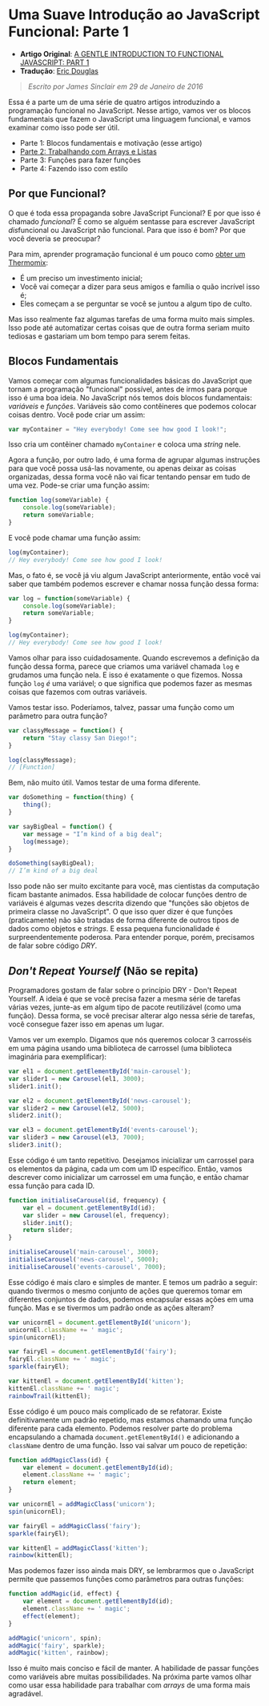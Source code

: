 # Uma Suave Introdução ao JavaScript Funcional: Parte 1

* **Artigo Original**: [A GENTLE INTRODUCTION TO FUNCTIONAL JAVASCRIPT: PART 1](http://jrsinclair.com/articles/2016/gentle-introduction-to-functional-javascript-intro/)
* **Tradução**: [Eric Douglas](https://github.com/ericdouglas)

> *Escrito por James Sinclair em 29 de Janeiro de 2016* 

Essa é a parte um de uma série de quatro artigos introduzindo a programação funcional no JavaScript. Nesse artigo, vamos ver os blocos fundamentais que fazem o JavaScript uma linguagem funcional, e vamos examinar como isso pode ser útil.

- Parte 1: Blocos fundamentais e motivação (esse artigo)
- [Parte 2: Trabalhando com Arrays e Listas](010-uma-suave-introducao-ao-javascript-parte-2.md)
- Parte 3: Funções para fazer funções
- Parte 4: Fazendo isso com estilo

## Por que Funcional?
O que é toda essa propaganda sobre JavaScript Funcional? E por que isso é chamado *funcional*? É como se alguém sentasse para escrever JavaScript *dis*funcional ou JavaScript não funcional. Para que isso é bom? Por que você deveria se preocupar?

Para mim, aprender programação funcional é um pouco como [obter um Thermomix](https://www.youtube.com/watch?v=4yr_etbfZtQ&feature=youtu.be):

- É um preciso um investimento inicial;
- Você vai começar a dizer para seus amigos e família o quão incrível isso é;
- Eles começam a se perguntar se você se juntou a algum tipo de culto.

Mas isso realmente faz algumas tarefas de uma forma muito mais simples. Isso pode até automatizar certas coisas que de outra forma seriam muito tediosas e gastariam um bom tempo para serem feitas.

## Blocos Fundamentais
Vamos começar com algumas funcionalidades básicas do JavaScript que tornam a programação "funcional" possível, antes de irmos para porque isso é uma boa ideia. No JavaScript nós temos dois blocos fundamentais: *variáveis* e *funções*. Variáveis são como contêineres que podemos colocar coisas dentro. Você pode criar um assim:

```js
var myContainer = "Hey everybody! Come see how good I look!";
```

Isso cria um contêiner chamado `myContainer` e coloca uma *string* nele.

Agora a função, por outro lado, é uma forma de agrupar algumas instruções para que você possa usá-las novamente, ou apenas deixar as coisas organizadas, dessa forma você não vai ficar tentando pensar em tudo de uma vez. Pode-se criar uma função assim:

```js
function log(someVariable) {
    console.log(someVariable);
    return someVariable;
}
```

E você pode chamar uma função assim:

```js
log(myContainer);
// Hey everybody! Come see how good I look!
```

Mas, o fato é, se você já viu algum JavaScript anteriormente, então você vai saber que também podemos escrever e chamar nossa função dessa forma:

```js
var log = function(someVariable) {
    console.log(someVariable);
    return someVariable;
}

log(myContainer);
// Hey everybody! Come see how good I look!
```

Vamos olhar para isso cuidadosamente. Quando escrevemos a definição da função dessa forma, parece que criamos uma variável chamada `log` e grudamos uma função nela. E isso é exatamente o que fizemos. Nossa função `log` *é* uma variável; o que significa que podemos fazer as mesmas coisas que fazemos com outras variáveis.

Vamos testar isso. Poderíamos, talvez, passar uma função como um parâmetro para outra função?

```js
var classyMessage = function() {
    return "Stay classy San Diego!";
}

log(classyMessage);
// [Function]
```

Bem, não muito útil. Vamos testar de uma forma diferente.

```js
var doSomething = function(thing) {
    thing();
}

var sayBigDeal = function() {
    var message = "I’m kind of a big deal";
    log(message);
}

doSomething(sayBigDeal);
// I’m kind of a big deal
```

Isso pode não ser muito excitante para você, mas cientistas da computação ficam bastante animados. Essa habilidade de colocar funções dentro de variáveis é algumas vezes descrita dizendo que "funções são objetos de primeira classe no JavaScript". O que isso quer dizer é que funções (praticamente) não são tratadas de forma diferente de outros tipos de dados como objetos e *strings*. E essa pequena funcionalidade é surpreendentemente poderosa. Para entender porque, porém, precisamos de falar sobre código *DRY*.

## *Don't Repeat Yourself* (Não se repita) 
Programadores gostam de falar sobre o princípio DRY - Don't Repeat Yourself. A ideia é que se você precisa fazer a mesma série de tarefas várias vezes, junte-as em algum tipo de pacote reutilizável (como uma função). Dessa forma, se você precisar alterar algo nessa série de tarefas, você consegue fazer isso em apenas um lugar.

Vamos ver um exemplo. Digamos que nós queremos colocar 3 carrosséis em uma página usando uma biblioteca de carrossel (uma biblioteca imaginária para exemplificar):

```js
var el1 = document.getElementById('main-carousel');
var slider1 = new Carousel(el1, 3000);
slider1.init();

var el2 = document.getElementById('news-carousel');
var slider2 = new Carousel(el2, 5000);
slider2.init();

var el3 = document.getElementById('events-carousel');
var slider3 = new Carousel(el3, 7000);
slider3.init();
```

Esse código é um tanto repetitivo. Desejamos inicializar um carrossel para os elementos da página, cada um com um ID específico. Então, vamos descrever como inicializar um carrossel em uma função, e então chamar essa função para cada ID.

```js
function initialiseCarousel(id, frequency) {
    var el = document.getElementById(id);
    var slider = new Carousel(el, frequency);
    slider.init();
    return slider;
}

initialiseCarousel('main-carousel', 3000);
initialiseCarousel('news-carousel', 5000);
initialiseCarousel('events-carousel', 7000);
```

Esse código é mais claro e simples de manter. E temos um padrão a seguir: quando tivermos o mesmo conjunto de ações que queremos tomar em diferentes conjuntos de dados, podemos encapsular essas ações em uma função. Mas e se tivermos um padrão onde as ações alteram?

```js
var unicornEl = document.getElementById('unicorn');
unicornEl.className += ' magic';
spin(unicornEl);

var fairyEl = document.getElementById('fairy');
fairyEl.className += ' magic';
sparkle(fairyEl);

var kittenEl = document.getElementById('kitten');
kittenEl.className += ' magic';
rainbowTrail(kittenEl);
```

Esse código é um pouco mais complicado de se refatorar. Existe definitivamente um padrão repetido, mas estamos chamando uma função diferente para cada elemento. Podemos resolver parte do problema encapsulando a chamada `document.getElementById()` e adicionando a `className` dentro de uma função. Isso vai salvar um pouco de repetição:

```js
function addMagicClass(id) {
    var element = document.getElementById(id);
    element.className += ' magic';
    return element;
}

var unicornEl = addMagicClass('unicorn');
spin(unicornEl);

var fairyEl = addMagicClass('fairy');
sparkle(fairyEl);

var kittenEl = addMagicClass('kitten');
rainbow(kittenEl);
```

Mas podemos fazer isso ainda mais DRY, se lembrarmos que o JavaScript permite que passemos funções como parâmetros para outras funções:

```js
function addMagic(id, effect) {
    var element = document.getElementById(id);
    element.className += ' magic';
    effect(element);
}

addMagic('unicorn', spin);
addMagic('fairy', sparkle);
addMagic('kitten', rainbow);
```

Isso é muito mais conciso e fácil de manter. A habilidade de passar funções como variáveis abre muitas possibilidades. Na próxima parte vamos olhar como usar essa habilidade para trabalhar com *arrays* de uma forma mais agradável.
